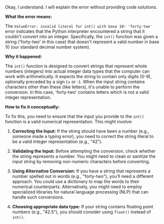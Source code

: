Okay, I understand. I will explain the error without providing code solutions.

**What the error means:**

The `ValueError: invalid literal for int() with base 10: 'forty-two'` error indicates that the Python interpreter encountered a string that it couldn't convert into an integer. Specifically, the `int()` function was given a string ('forty-two' in this case) that doesn't represent a valid number in base 10 (our standard decimal number system).

**Why it happened:**

The `int()` function is designed to convert strings that represent whole numbers (integers) into actual integer data types that the computer can work with arithmetically. It expects the string to contain only digits (0-9), optionally preceded by a sign (+ or -). When the input string contains characters other than these (like letters), it's unable to perform the conversion.  In this case, 'forty-two' contains letters which is not a valid integer representation.

**How to fix it conceptually:**

To fix this, you need to ensure that the input you provide to the `int()` function is a valid numerical representation. This might involve:

1.  **Correcting the Input:** If the string should have been a number (e.g., someone made a typing error), you need to correct the string literal to be a valid integer representation (e.g., "42").

2.  **Validating the Input:**  Before attempting the conversion, check whether the string represents a number.  You might need to clean or sanitize the input string by removing non-numeric characters before converting.

3.  **Using Alternative Conversion:** If you have a string that represents a number spelled out in words (e.g., "forty-two"), you'll need a different approach. You could use a dictionary to map the words to their numerical counterparts. Alternatively, you might need to employ specialized libraries for natural language processing (NLP) that can handle such conversions.

4.  **Choosing appropriate data type:** If your string contains floating point numbers (e.g., "42.5"), you should consider using `float()` instead of `int()`.
